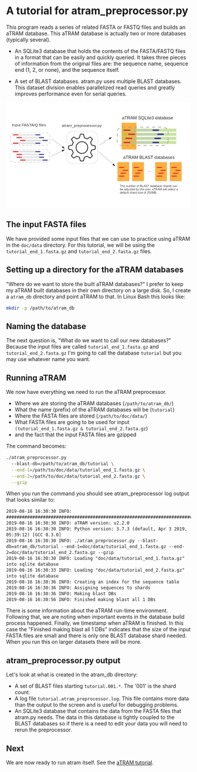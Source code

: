 # A tutorial for atram_preprocessor.py

This program reads a series of related FASTA or FASTQ files and builds an aTRAM
database. This aTRAM database is actually two or more databases
(typically several).

- An SQLite3 database that holds the contents of the FASTA/FASTQ files in a
format that can be easily and quickly queried. It takes three pieces of
information from the original files are: the sequence name, sequence end
(1, 2, or none), and the sequence itself.

- A set of BLAST databases. atram.py uses multiple BLAST databases. This
dataset division enables parallelized read queries and greatly improves
performance even for serial queries.

![atram_preprocessor.py](images/atram_preprocessor.png "aTRAM pre-processor")

## The input FASTA files

We have provided some input files that we can use to practice using aTRAM in
the `doc/data` directory. For this tutorial, we will be using the
`tutorial_end_1.fasta.gz` and `tutorial_end_2.fasta.gz` files.

## Setting up a directory for the aTRAM databases

"Where do we want to store the built aTRAM databases?" I prefer to keep my
aTRAM built databases in their own directory on a large disk. So, I create a
`atram_db` directory and point aTRAM to that. In Linux Bash this looks like:

```bash
mkdir -p /path/to/atram_db
```

## Naming the database

The next question is, "What do we want to call our new databases?" Because the
input files are called `tutorial_end_1.fasta.gz` and `tutorial_end_2.fasta.gz`
I'm going to call the database `tutorial` but you may use whatever name you
want.

## Running aTRAM

We now have everything we need to run the aTRAM preprocessor.
- Where we are storing the aTRAM databases (`/path/to/atram_db/`)
- What the name (prefix) of the aTRAM databases will be (`tutorial`)
- Where the FASTA files are stored (`/path/to/doc/data/`)
- What FASTA files are going to be used for input
`(tutorial_end_1.fasta.gz & tutorial_end_2.fasta.gz`)
- and the fact that the input FASTA files are gzipped

The command becomes:

```bash
./atram_preprocessor.py
  --blast-db=/path/to/atram_db/tutorial \
  --end-1=/path/to/doc/data/tutorial_end_1.fasta.gz \
  --end-2=/path/to/doc/data/tutorial_end_2.fasta.gz \
  --gzip
```

When you run the command you should see atram_preprocessor log output that looks similar to:

```
2019-08-16 16:30:30 INFO: ################################################################################
2019-08-16 16:30:30 INFO: aTRAM version: v2.2.0
2019-08-16 16:30:30 INFO: Python version: 3.7.3 (default, Apr 3 2019, 05:39:12) [GCC 8.3.0]
2019-08-16 16:30:30 INFO: ./atram_preprocessor.py --blast-db=atram_db/tutorial --end-1=doc/data/tutorial_end_1.fasta.gz --end-2=doc/data/tutorial_end_2.fasta.gz --gzip
2019-08-16 16:30:30 INFO: Loading "doc/data/tutorial_end_1.fasta.gz" into sqlite database
2019-08-16 16:30:33 INFO: Loading "doc/data/tutorial_end_2.fasta.gz" into sqlite database
2019-08-16 16:30:36 INFO: Creating an index for the sequence table
2019-08-16 16:30:36 INFO: Assigning sequences to shards
2019-08-16 16:30:36 INFO: Making blast DBs
2019-08-16 16:30:56 INFO: Finished making blast all 1 DBs
```

There is some information about the aTRAM run-time environment. Following that,
we are noting when important events in the database build process happened.
Finally, we timestamp when aTRAM is finished. In this case the "Finished making
blast all 1 DBs" indicates that the size of the input FASTA files are small and
there is only one BLAST database shard needed. When you run this on larger
datasets there will be more.

## atram_preprocessor.py output

Let's look at what is created in the atram_db directory:
- A set of BLAST files starting `tutorial.001.*`. The '001' is the shard count.
- A log file `tutorial.atram_preprocessor.log`. This file contains more data
than the output to the screen and is useful for debugging problems.
- An SQLite3 database that contains the data from the FASTA files that atram.py
needs. The data in this database is tightly coupled to the BLAST databases so
if there is a need to edit your data you will need to rerun the preprocessor.

## Next

We are now ready to run atram itself. See the 
[aTRAM tutorial](atram_tutorial.md).

